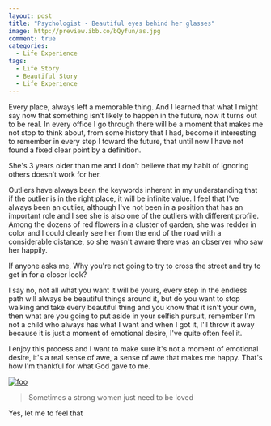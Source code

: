 ```yaml
---
layout: post
title: "Psychologist - Beautiful eyes behind her glasses"
image: http://preview.ibb.co/bQyfun/as.jpg
comment: true
categories:
  - Life Experience
tags:
  - Life Story
  - Beautiful Story
  - Life Experience
---
```


Every place, always left a memorable thing. And I learned that what I might say now that something isn’t likely to happen in the future, now it turns out to be real. In every office I go through there will be a moment that makes me not stop to think about, from some history that I had, become it interesting to remember in every step I toward the future, that until now I have not found a fixed clear point by a definition.

She's 3 years older than me and I don’t believe that my habit of ignoring others doesn’t work for her.

Outliers have always been the keywords inherent in my understanding that if the outlier is in the right place, it will be infinite value. I feel that I've always been an outlier, although I've not been in a position that has an important role and I see she is also one of the outliers with different profile. Among the dozens of red flowers in a cluster of garden, she was redder in color and I could clearly see her from the end of the road with a considerable distance, so she wasn't aware there was an observer who saw her happily.

If anyone asks me, Why you're not going to try to cross the street and try to get in for a closer look?

I say no, not all what you want it will be yours, every step in the endless path will always be beautiful things around it, but do you want to stop walking and take every beautiful thing and you know that it isn't your own, then what are you going to put aside in your selfish pursuit, remember I'm not a child who always has what I want and when I got it, I'll throw it away because it is just a moment of emotional desire, I've quite often feel it.

I enjoy this process and I want to make sure it's not a moment of emotional desire, it's a real sense of awe, a sense of awe that makes me happy. That's how I'm thankful for what God gave to me.

[![foo](https://image.ibb.co/cGp7cn/Whats_App_Image_2018_03_04_at_2_21_16_PM.jpg)]()

> Sometimes a strong women just need to be loved

Yes, let me to feel that
